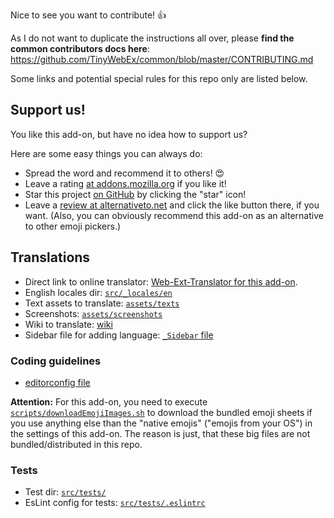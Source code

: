 Nice to see you want to contribute! :+1:

As I do not want to duplicate the instructions all over, please **find the common contributors docs here**: https://github.com/TinyWebEx/common/blob/master/CONTRIBUTING.md

Some links and potential special rules for this repo only are listed below.

## Support us!

You like this add-on, but have no idea how to support us?

Here are some easy things you can always do:
* Spread the word and recommend it to others! 😍
* Leave a rating [at addons.mozilla.org](https://addons.mozilla.org/firefox/addon/mastodon-simplified-federation/reviews/) if you like it!
* Star this project [on GitHub](https://github.com/rugk/awesome-emoji-picker) by clicking the "star" icon!
* Leave a [review at alternativeto.net](https://alternativeto.net/software/-awesome-emoji-picker-/reviews/) and click the like button there, if you want. (Also, you can obviously recommend this add-on as an alternative to other emoji pickers.)

## Translations

* Direct link to online translator: [Web-Ext-Translator for this add-on](https://lusito.github.io/web-ext-translator/?gh=https://github.com/rugk/awesome-emoji-picker).
* English locales dir: [`src/_locales/en`](src/_locales/en)
* Text assets to translate: [`assets/texts`](assets/texts)
* Screenshots: [`assets/screenshots`](assets/screenshots)
* Wiki to translate: [wiki](/wiki)
* Sidebar file for adding language: [`_Sidebar` file](/wiki/_Sidebar/_edit)

### Coding guidelines

* [editorconfig file](.editorconfig)

**Attention:** For this add-on, you need to execute [`scripts/downloadEmojiImages.sh`](scripts/downloadEmojiImages.sh) to download the bundled emoji sheets if you use anything else than the "native emojis" ("emojis from your OS") in the settings of this add-on. The reason is just, that these big files are not bundled/distributed in this repo.

### Tests

* Test dir: [`src/tests/`](src/tests/)
* EsLint config for tests: [`src/tests/.eslintrc`](src/tests/.eslintrc)
